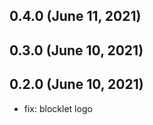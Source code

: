 ## 0.4.0 (June 11, 2021)



## 0.3.0 (June 10, 2021)



## 0.2.0 (June 10, 2021)

- fix: blocklet logo

